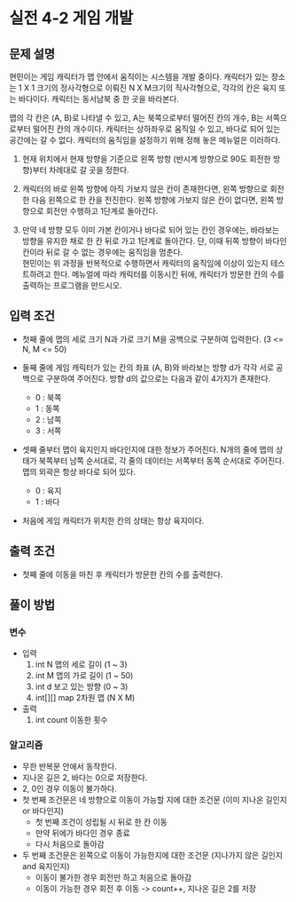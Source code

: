 # 실전 4-2 게임 개발
## 문제 설명
현민이는 게임 캐릭터가 맵 안에서 움직이는 시스템을 개발 중이다. 캐릭터가 있는 장소는 1 X 1 크기의 정사각형으로 이뤄진 N X M크기의 직사각형으로, 각각의 칸은 육지 또는 바다이다. 캐릭터는 동서남북 중 한 곳을 바라본다.<br>

맵의 각 칸은 (A, B)로 나타낼 수 있고, A는 북쪽으로부터 떨어진 칸의 개수, B는 서쪽으로부터 떨어진 칸의 개수이다. 캐릭터는 상하좌우로 움직일 수 있고, 바다로 되어 있는 공간에는 갈 수 없다. 캐릭터의 움직임을 설정하기 위해 정해 놓은 메뉴얼은 이러하다.
1. 현재 위치에서 현재 방향을 기준으로 왼쪽 방항 (반시계 방향으로 90도 회전한 방향)부터 차례대로 갈 곳을 정한다.

2. 캐릭터의 바로 왼쪽 방향에 아직 가보지 않은 칸이 존재한다면, 왼쪽 방향으로 회전한 다음 왼쪽으로 한 칸을 전진한다. 왼쪽 방향에 가보지 않은 칸이 없다면, 왼쪽 방향으로 회전만 수행하고 1단계로 돌아간다.

3. 만약 네 방향 모두 이미 가본 칸이거나 바다로 되어 있는 칸인 경우에는, 바라보는 방향을 유지한 채로 한 칸 뒤로 가고 1단계로 돌아간다. 단, 이때 뒤쪽 방향이 바다인 칸이라 뒤로 갈 수 없는 경우에는 움직임을 멈춘다.<br>
현민이는 위 과정을 반복적으로 수행하면서 캐릭터의 움직임에 이상이 있는지 테스트하려고 한다. 메뉴얼에 따라 캐릭터를 이동시킨 뒤에, 캐릭터가 방문한 칸의 수를 출력하는 프로그램을 만드시오.
## 입력 조건
- 첫째 줄에 맵의 세로 크기 N과 가로 크기 M을 공백으로 구분하여 입력한다. (3 <= N, M <= 50)

- 둘째 줄에 게임 캐릭터가 있는 칸의 좌표 (A, B)와 바라보는 방향 d가 각각 서로 공백으로 구분하여 주어진다. 방향 d의 값으로는 다음과 같이 4가지가 존재한다.
    - 0 : 북쪽
    - 1 : 동쪽
    - 2 : 남쪽
    - 3 : 서쪽

- 셋째 줄부터 맵이 육지인지 바다인지에 대한 정보가 주어진다. N개의 줄에 맵의 상태가 북쪽부터 남쪽 순서대로, 각 줄의 데이터는 서쪽부터 동쪽 순서대로 주어진다. 맵의 외곽은 항상 바다로 되어 있다.
    - 0 : 육지
    - 1 : 바다
- 처음에 게임 캐릭터가 위치한 칸의 상태는 항상 육지이다.
## 출력 조건
- 첫째 줄에 이동을 마친 후 캐릭터가 방문한 칸의 수를 출력한다.
## 풀이 방법
### 변수
- 입력
    1. int N 맵의 세로 길이 (1 ~ 3)
    2. int M 맵의 가로 길이 (1 ~ 50)
    3. int d 보고 있는 방향 (0 ~ 3)
    4. int[][] map 2차원 맵 (N X M)
-  출력
    1. int count 이동한 횟수
### 알고리즘
- 무한 반복문 안에서 동작한다.
- 지나온 길은 2, 바다는 0으로 저장한다.
- 2, 0인 경우 이동이 불가하다.
- 첫 번째 조건문은 네 방향으로 이동이 가능할 지에 대한 조건문 (이미 지나온 길인지 or 바다인지)
    - 첫 번째 조건이 성립될 시 뒤로 한 칸 이동
    - 만약 뒤에가 바다인 경우 종료
    - 다시 처음으로 돌아감
- 두 번째 조건문은 왼쪽으로 이동이 가능한지에 대한 조건문 (지나가지 않은 길인지 and 육지인지)
    - 이동이 불가한 경우 회전만 하고 처음으로 돌아감
    - 이동이 가능한 경우 회전 후 이동 -> count++, 지나온 길은 2를 저장